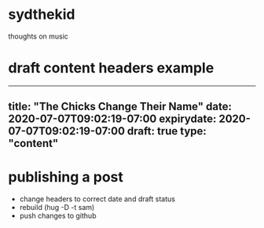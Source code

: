 # sydthekid
thoughts on music 

# draft content headers example 

---
title: "The Chicks Change Their Name"
date: 2020-07-07T09:02:19-07:00
expirydate: 2020-07-07T09:02:19-07:00
draft: true
type: "content"
---

# publishing a post 
  - change headers to correct date and draft status
  - rebuild (hug -D -t sam)
  - push changes to github
